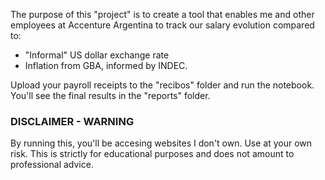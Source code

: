 The purpose of this "project" is to create a tool that enables me and other employees at Accenture Argentina to track our salary evolution compared to:
* "Informal" US dollar exchange rate
* Inflation from GBA, informed by INDEC.

Upload your payroll receipts to the "recibos" folder and run the notebook. You'll see the final results in the "reports" folder.

### DISCLAIMER - WARNING
By running this, you'll be accesing websites I don't own. Use at your own risk.
This is strictly for educational purposes and does not amount to professional advice.
